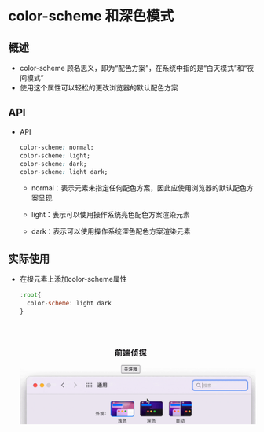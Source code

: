 # color-scheme 和深色模式

## 概述

+ color-scheme 顾名思义，即为“配色方案”，在系统中指的是“白天模式”和“夜间模式”
+ 使用这个属性可以轻松的更改浏览器的默认配色方案

## API

+ API

  ```css
  color-scheme: normal;
  color-scheme: light;
  color-scheme: dark;
  color-scheme: light dark;
  ```

  + normal：表示元素未指定任何配色方案，因此应使用浏览器的默认配色方案呈现

  + light：表示可以使用操作系统亮色配色方案渲染元素

  + dark：表示可以使用操作系统深色配色方案渲染元素

## 实际使用

+ 在根元素上添加color-scheme属性

  ```js
  :root{
    color-scheme: light dark
  }
  ```

  ![alt text](images/color-scheme.gif)

